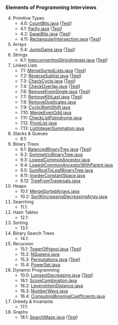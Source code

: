 ### Elements of Programming Interviews

4. Primitive Types
    * 4.0: [CountBits.java](./src/main/java/moe/ijnji/epi/CountBits.java) ([Test](./src/test/java/moe/ijnji/epi/CountBitsTest.java))
    * 4.1: [Parity.java](./src/main/java/moe/ijnji/epi/Parity.java) ([Test](./src/test/java/moe/ijnji/epi/ParityTest.java))
    * 4.2: [SwapBits.java](./src/main/java/moe/ijnji/epi/SwapBits.java) ([Test](./src/test/java/moe/ijnji/epi/SwapBitsTest.java))
    * 4.11: [RectangularIntersection.java](./src/main/java/moe/ijnji/epi/RectangularIntersection.java) ([Test](./src/test/java/moe/ijnji/epi/RectangularIntersectionTest.java))
5. Arrays
    * 5.4: [JumpGame.java](./src/main/java/moe/ijnji/epi/JumpGame.java) ([Test](./src/test/java/moe/ijnji/epi/JumpGameTest.java))
6. Strings
    * 6.1: [InterconvertingStringInteger.java](./src/main/java/moe/ijnji/epi/InterconvertingStringInteger.java) ([Test](./src/test/java/moe/ijnji/epi/InterconvertingStringIntegerTest.java))
7. Linked Lists
    * 7.1: [MergeSortedLists.java](./src/main/java/moe/ijnji/epi/MergeSortedLists.java) ([Test](./src/test/java/moe/ijnji/epi/MergeSortedListsTest.java))
    * 7.2: [ReverseSublist.java](./src/main/java/moe/ijnji/epi/ReverseSublist.java) ([Test](./src/test/java/moe/ijnji/epi/ReverseSublistTest.java))
    * 7.3: [CheckCycle.java](./src/main/java/moe/ijnji/epi/CheckCycle.java) ([Test](./src/test/java/moe/ijnji/epi/CheckCycleTest.java))
    * 7.4: [CheckOverlap.java](./src/main/java/moe/ijnji/epi/CheckOverlap.java) ([Test](./src/test/java/moe/ijnji/epi/CheckOverlap.java))
    * 7.6: [RemoveFromSingle.java](./src/main/java/moe/ijnji/epi/RemoveFromSingle.java) ([Test](./src/test/java/moe/ijnji/epi/RemoveFromSingle.java))
    * 7.7: [RemoveKthLast.java](./src/main/java/moe/ijnji/epi/RemoveKthLast.java) ([Test](./src/test/java/moe/ijnji/epi/RemoveKthLast.java))
    * 7.8: [RemoveDuplicates.java](./src/main/java/moe/ijnji/epi/RemoveDuplicates.java)
    * 7.9: [CyclicRightShift.java](./src/main/java/moe/ijnji/epi/CyclicRightShift.java)
    * 7.10: [MergeEvenOdd.java](./src/main/java/moe/ijnji/epi/MergeEvenOdd.java)
    * 7.11: [CheckListPalindrome.java](./src/main/java/moe/ijnji/epi/CheckListPalindrome.java)
    * 7.12: [PivotList.java](./src/main/java/moe/ijnji/epi/PivotList.java)
    * 7.13: [ListIntegerSummation.java](./src/main/java/moe/ijnji/epi/ListIntegerSummation.java)
8. Stacks & Queues
    * 8.1:
9. Binary Trees
    * 9.1: [BalancedBinaryTree.java](./src/main/java/moe/ijnji/epi/BalancedBinaryTree.java) ([Test](./src/test/java/moe/ijnji/epi/BalancedBinaryTreeTest.java))
    * 9.2: [SymmetricBinaryTree.java](./src/main/java/moe/ijnji/epi/SymmetricBinaryTree.java)
    * 9.3: [LowestCommonAncestor.java](./src/main/java/moe/ijnji/epi/LowestCommonAncestor.java)
    * 9.4: [LowestCommonAncestorWithParent.java](./src/main/java/moe/ijnji/epi/LowestCommonAncestorWithParent.java)
    * 9.5: [SumRootToLeafBinaryTree.java](./src/main/java/moe/ijnji/epi/SumRootToLeafBinaryTree.java)
    * 9.11: [InorderConstantSpace.java](./src/main/java/moe/ijnji/epi/InorderConstantSpace.java)
    * 9.12: [TreeFromTraversals.java](./src/main/java/moe/ijnji/epi/TreeFromTraversals.java)
10. Heaps
    * 10.1: [MergeSortedArrays.java](./src/main/java/moe/ijnji/epi/MergeSortedArrays.java)
    * 10.2: [SortKIncreasingDecreasingArray.java](./src/main/java/moe/ijnji/epi/SortKIncreasingDecreasingArray.java)
11. Searching
    * 11.1:
12. Hash Tables
    * 12.1:
13. Sorting
    * 13.1:
14. Binary Search Trees
    * 14.1:
15. Recursion
    * 15.1: [TowerOfHanoi.java](./src/main/java/moe/ijnji/epi/TowerOfHanoi.java) ([Test](./src/test/java/moe/ijnji/epi/TowerOfHanoiTest.java))
    * 15.2: [NQueens.java](./src/main/java/moe/ijnji/epi/NQueens.java)
    * 15.3: [Permutations.java](./src/main/java/moe/ijnji/epi/Permutations.java) ([Test](./src/test/java/moe/ijnji/epi/PermutationsTest.java))
    * 15.4: [PowerSet.java](./src/main/java/moe/ijnji/epi/PowerSet.java)
16. Dynamic Programming
    * 10.0: [LongestDecreasing.java](./src/main/java/moe/ijnji/epi/LongestDecreasing.java) ([Test](./src/test/java/moe/ijnji/epi/LongestDecreasingTest.java))
    * 16.1: [ScoreCombination.java](./src/main/java/moe/ijnji/epi/ScoreCombination.java)
    * 16.2: [LevenshteinDistance.java](./src/main/java/moe/ijnji/epi/LevenshteinDistance.java)
    * 16.3: [NumberWays.java](./src/main/java/moe/ijnji/epi/NumberWays.java)
    * 16.4: [ComputingBinomialCoefficients.java](./src/main/java/moe/ijnji/epi/ComputingBinomialCoefficients.java)
17. Greedy & Invariants
    * 17.1:
18. Graphs
    * 18.1: [SearchMaze.java](./src/main/java/moe/ijnji/epi/SearchMaze.java) ([Test](./src/test/java/moe/ijnji/epi/SearchMaze.java))
